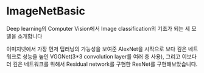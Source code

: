 # ImageNetBasic
Deep learning의 Computer Vision에서 Image classification의 기초가 되는 세 모델을 소개합니다

이미지넷에서 가장 먼저 딥러닝의 가능성을 보여준 AlexNet을 시작으로
보다 깊은 네트워크로 성능을 높인 VGGNet(3*3 convolution layer를 여러 층 사용),
그리고 이보다 더 깊은 네트워크를 위해서 Residual network를 구현한 ResNet를 구현해보았습니다.

